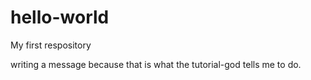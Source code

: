 # hello-world
My first respository

writing a message because that is what the tutorial-god tells me to do.
